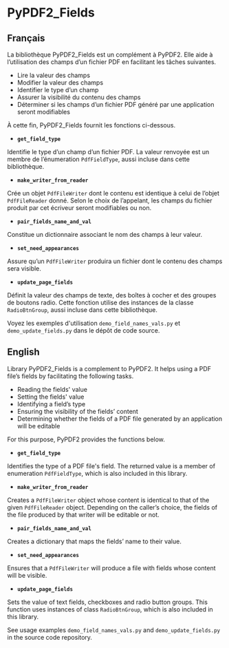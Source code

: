 # PyPDF2_Fields

## Français

La bibliothèque PyPDF2_Fields est un complément à PyPDF2. Elle aide à
l’utilisation des champs d’un fichier PDF en facilitant les tâches suivantes.

* Lire la valeur des champs
* Modifier la valeur des champs
* Identifier le type d’un champ
* Assurer la visibilité du contenu des champs
* Déterminer si les champs d’un fichier PDF généré par une application seront
modifiables

À cette fin, PyPDF2_Fields fournit les fonctions ci-dessous.

* **`get_field_type`**

Identifie le type d’un champ d’un fichier PDF. La valeur renvoyée est un membre
de l’énumeration `PdfFieldType`, aussi incluse dans cette bibliothèque.

* **`make_writer_from_reader`**

Crée un objet `PdfFileWriter` dont le contenu est identique à celui de l’objet
`PdfFileReader` donné. Selon le choix de l’appelant, les champs du fichier
produit par cet écriveur seront modifiables ou non.

* **`pair_fields_name_and_val`**

Constitue un dictionnaire associant le nom des champs à leur valeur.

* **`set_need_appearances`**

Assure qu’un `PdfFileWriter` produira un fichier dont le contenu des champs
sera visible.

* **`update_page_fields`**

Définit la valeur des champs de texte, des boîtes à cocher et des groupes de
boutons radio. Cette fonction utilise des instances de la classe
`RadioBtnGroup`, aussi incluse dans cette bibliothèque.

Voyez les exemples d'utilisation `demo_field_names_vals.py` et
`demo_update_fields.py` dans le dépôt de code source.

## English

Library PyPDF2_Fields is a complement to PyPDF2. It helps using a PDF file’s
fields by facilitating the following tasks.

* Reading the fields' value
* Setting the fields' value
* Identifying a field’s type
* Ensuring the visibility of the fields’ content
* Determining whether the fields of a PDF file generated by an application
will be editable

For this purpose, PyPDF2 provides the functions below.

* **`get_field_type`**

Identifies the type of a PDF file's field. The returned value is a member of
enumeration `PdfFieldType`, which is also included in this library.

* **`make_writer_from_reader`**

Creates a `PdfFileWriter` object whose content is identical to that of the
given `PdfFileReader` object. Depending on the caller’s choice, the fields of
the file produced by that writer will be editable or not.

* **`pair_fields_name_and_val`**

Creates a dictionary that maps the fields’ name to their value.

* **`set_need_appearances`**

Ensures that a `PdfFileWriter` will produce a file with fields whose content
will be visible.

* **`update_page_fields`**

Sets the value of text fields, checkboxes and radio button groups. This
function uses instances of class `RadioBtnGroup`, which is also included in
this library.

See usage examples `demo_field_names_vals.py` and `demo_update_fields.py` in
the source code repository.
